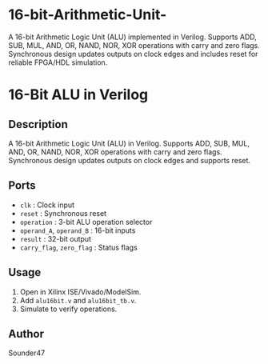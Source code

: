 # 16-bit-Arithmetic-Unit-
A 16-bit Arithmetic Logic Unit (ALU) implemented in Verilog. Supports ADD, SUB, MUL, AND, OR, NAND, NOR, XOR operations with carry and zero flags. Synchronous design updates outputs on clock edges and includes reset for reliable FPGA/HDL simulation.

# 16-Bit ALU in Verilog

## Description
A 16-bit Arithmetic Logic Unit (ALU) in Verilog. Supports ADD, SUB, MUL, AND, OR, NAND, NOR, XOR operations with carry and zero flags. Synchronous design updates outputs on clock edges and supports reset.

## Ports
- `clk` : Clock input  
- `reset` : Synchronous reset  
- `operation` : 3-bit ALU operation selector  
- `operand_A`, `operand_B` : 16-bit inputs  
- `result` : 32-bit output  
- `carry_flag`, `zero_flag` : Status flags  

## Usage
1. Open in Xilinx ISE/Vivado/ModelSim.  
2. Add `alu16bit.v` and `alu16bit_tb.v`.  
3. Simulate to verify operations.

## Author
Sounder47
